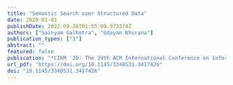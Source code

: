 ```yaml
---
title: "Semantic Search over Structured Data"
date: 2020-01-01
publishDate: 2022-09-26T01:55:09.973374Z
authors: ["Sainyam Galhotra", "Udayan Khurana"]
publication_types: ["1"]
abstract: ""
featured: false
publication: "*CIKM '20: The 29th ACM International Conference on Information and Knowledge Management, Virtual Event, Ireland, October 19-23, 2020*"
url_pdf: "https://doi.org/10.1145/3340531.3417426"
doi: "10.1145/3340531.3417426"
---
```


